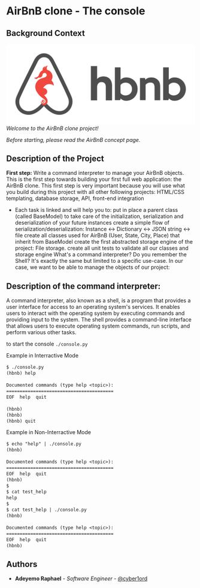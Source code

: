 # AirBnB clone - The console

## Background Context

![](./AirBnB.png)
*Welcome to the AirBnB clone project!*

_Before starting, please read the AirBnB concept page._

## Description of the Project
**First step:** Write a command interpreter to manage your AirBnB objects.
This is the first step towards building your first full web application: the AirBnB clone. This first step is very important because you will use what you build during this project with all other following projects: HTML/CSS templating, database storage, API, front-end integration

* Each task is linked and will help you to:
put in place a parent class (called BaseModel) to take care of the initialization, serialization and deserialization of your future instances
create a simple flow of serialization/deserialization: Instance <-> Dictionary <-> JSON string <-> file
create all classes used for AirBnB (User, State, City, Place) that inherit from BaseModel
create the first abstracted storage engine of the project: File storage.
create all unit tests to validate all our classes and storage engine
What's a command interpreter?
Do you remember the Shell? It's exactly the same but limited to a specific use-case. In our case, we want to be able to manage the objects of our project:

## Description of the command interpreter:
A command interpreter, also known as a shell, is a program that provides a user interface for access to an operating system's services. It enables users to interact with the operating system by executing commands and providing input to the system. The shell provides a command-line interface that allows users to execute operating system commands, run scripts, and perform various other tasks.

to start the console `./console.py`

Example in Interractive Mode
```
$ ./console.py
(hbnb) help

Documented commands (type help <topic>):
========================================
EOF  help  quit

(hbnb)
(hbnb)
(hbnb) quit
```
Example in Non-Interractive Mode
```
$ echo "help" | ./console.py
(hbnb)

Documented commands (type help <topic>):
========================================
EOF  help  quit
(hbnb)
$
$ cat test_help
help
$
$ cat test_help | ./console.py
(hbnb)

Documented commands (type help <topic>):
========================================
EOF  help  quit
(hbnb)
```

## Authors
* **Adeyemo Raphael** - *Software Engineer* - [@cyber1ord](https://github.com/cyber1ord)